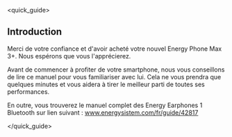 <quick_guide>

## Introduction

Merci de votre confiance et d'avoir acheté votre nouvel Energy Phone Max 3+. Nous espérons que vous l'apprécierez.

Avant de commencer à profiter de votre smartphone, nous vous conseillons de lire ce manuel pour vous familiariser avec lui. Cela ne vous prendra que quelques minutes et vous aidera à tirer le meilleur parti de toutes ses performances.

En outre, vous trouverez le manuel complet des Energy Earphones 1 Bluetooth sur lien suivant : www.energysistem.com/fr/guide/42817


</quick_guide>

